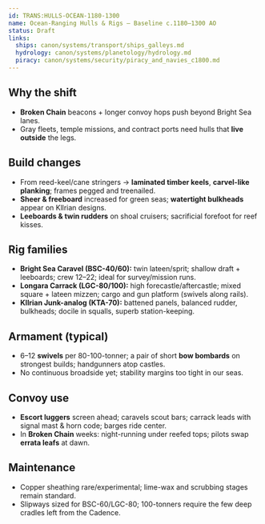 ```yaml
---
id: TRANS:HULLS-OCEAN-1180-1300
name: Ocean-Ranging Hulls & Rigs — Baseline c.1180–1300 AO
status: Draft
links:
  ships: canon/systems/transport/ships_galleys.md
  hydrology: canon/systems/planetology/hydrology.md
  piracy: canon/systems/security/piracy_and_navies_c1800.md
---
```


## Why the shift
- **Broken Chain** beacons + longer convoy hops push beyond Bright Sea lanes.  
- Gray fleets, temple missions, and contract ports need hulls that **live outside** the legs.

## Build changes
- From reed-keel/cane stringers → **laminated timber keels**, **carvel-like planking**; frames pegged and treenailed.  
- **Sheer & freeboard** increased for green seas; **watertight bulkheads** appear on Kllrian designs.  
- **Leeboards & twin rudders** on shoal cruisers; sacrificial forefoot for reef kisses.

## Rig families
- **Bright Sea Caravel (BSC-40/60):** twin lateen/sprit; shallow draft + leeboards; crew 12–22; ideal for survey/mission runs.  
- **Longara Carrack (LGC-80/100):** high forecastle/aftercastle; mixed square + lateen mizzen; cargo and gun platform (swivels along rails).  
- **Kllrian Junk-analog (KTA-70):** battened panels, balanced rudder, bulkheads; docile in squalls, superb station-keeping.

## Armament (typical)
- 6–12 **swivels** per 80-100-tonner; a pair of short **bow bombards** on strongest builds; handgunners atop castles.  
- No continuous broadside yet; stability margins too tight in our seas.

## Convoy use
- **Escort luggers** screen ahead; caravels scout bars; carrack leads with signal mast & horn code; barges ride center.  
- In **Broken Chain** weeks: night-running under reefed tops; pilots swap **errata leafs** at dawn.

## Maintenance
- Copper sheathing rare/experimental; lime-wax and scrubbing stages remain standard.  
- Slipways sized for BSC-60/LGC-80; 100-tonners require the few deep cradles left from the Cadence.
